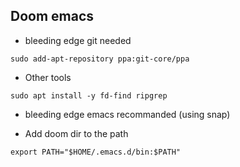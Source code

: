 ## Doom emacs

+ bleeding edge git needed
```
sudo add-apt-repository ppa:git-core/ppa
```

+ Other tools
```
sudo apt install -y fd-find ripgrep 
```

+ bleeding edge emacs recommanded (using snap)

+ Add doom dir to the path
```
export PATH="$HOME/.emacs.d/bin:$PATH"
```
